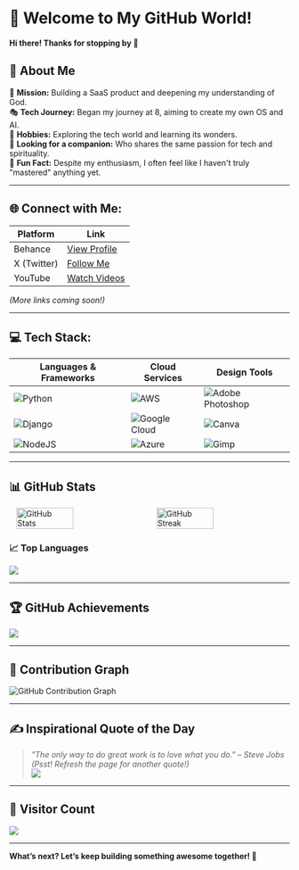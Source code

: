 # 🌟 Welcome to My GitHub World!  
**Hi there! Thanks for stopping by 👋**  

## 💫 About Me
🌱 **Mission:** Building a SaaS product and deepening my understanding of God.  
🎭 **Tech Journey:** Began my journey at 8, aiming to create my own OS and AI.  
🏀 **Hobbies:** Exploring the tech world and learning its wonders.  
🫵 **Looking for a companion:** Who shares the same passion for tech and spirituality.  
🧐 **Fun Fact:** Despite my enthusiasm, I often feel like I haven't truly "mastered" anything yet.  

---

## 🌐 Connect with Me:
| Platform   | Link                                                                                           |
|------------|------------------------------------------------------------------------------------------------|
| Behance    | [View Profile](https://behance.net/rishigavel7c29)                                             |
| X (Twitter)| [Follow Me](https://x.com/imtitled_)                                                           |
| YouTube    | [Watch Videos](https://youtube.com/@@Imtitled)                                                 |

*(More links coming soon!)*

---

## 💻 Tech Stack:  
| **Languages & Frameworks**       | **Cloud Services**        | **Design Tools**         |
|----------------------------------|---------------------------|--------------------------|
| ![Python](https://img.shields.io/badge/python-3670A0?style=for-the-badge&logo=python&logoColor=ffdd54) | ![AWS](https://img.shields.io/badge/AWS-%23FF9900.svg?style=for-the-badge&logo=amazon-aws&logoColor=white) | ![Adobe Photoshop](https://img.shields.io/badge/adobe%20photoshop-%2331A8FF.svg?style=for-the-badge&logo=adobe%20photoshop&logoColor=white) |
| ![Django](https://img.shields.io/badge/django-%23092E20.svg?style=for-the-badge&logo=django&logoColor=white) | ![Google Cloud](https://img.shields.io/badge/GoogleCloud-%234285F4.svg?style=for-the-badge&logo=google-cloud&logoColor=white) | ![Canva](https://img.shields.io/badge/Canva-%2300C4CC.svg?style=for-the-badge&logo=Canva&logoColor=white) |
| ![NodeJS](https://img.shields.io/badge/node.js-6DA55F?style=for-the-badge&logo=node.js&logoColor=white) | ![Azure](https://img.shields.io/badge/azure-%230072C6.svg?style=for-the-badge&logo=microsoftazure&logoColor=white) | ![Gimp](https://img.shields.io/badge/Gimp-657D8B?style=for-the-badge&logo=gimp&logoColor=FFFFFF) |

---

## 📊 GitHub Stats  
<div style="display: flex; justify-content: space-around;">
  <img src="https://github-readme-stats.vercel.app/api?username=DevlopRishi&theme=neon&hide_border=true&include_all_commits=true&count_private=true" alt="GitHub Stats" width="45%">
  <img src="https://github-readme-streak-stats.herokuapp.com/?user=DevlopRishi&theme=neon&hide_border=true" alt="GitHub Streak" width="45%">
</div>  

### 📈 Top Languages  
![](https://github-readme-stats.vercel.app/api/top-langs/?username=DevlopRishi&theme=neon&hide_border=true&include_all_commits=true&count_private=true&layout=compact)

---

## 🏆 GitHub Achievements  
![](https://github-profile-trophy.vercel.app/?username=DevlopRishi&theme=radical&no-frame=false&no-bg=true&margin-w=4)

---

## 🌟 Contribution Graph  
![GitHub Contribution Graph](https://activity-graph.herokuapp.com/graph?username=DevlopRishi&theme=dracula&hide_border=true&area=true)

---

## ✍️ Inspirational Quote of the Day  
> *"The only way to do great work is to love what you do." – Steve Jobs*  
*(Psst! Refresh the page for another quote!)*  
![](https://quotes-github-readme.vercel.app/api?type=vertical&theme=dark)

---

## 🌟 Visitor Count  
[![](https://visitcount.itsvg.in/api?id=DevlopRishi&icon=5&color=4)](https://visitcount.itsvg.in)

---

**What’s next? Let’s keep building something awesome together! 🚀**